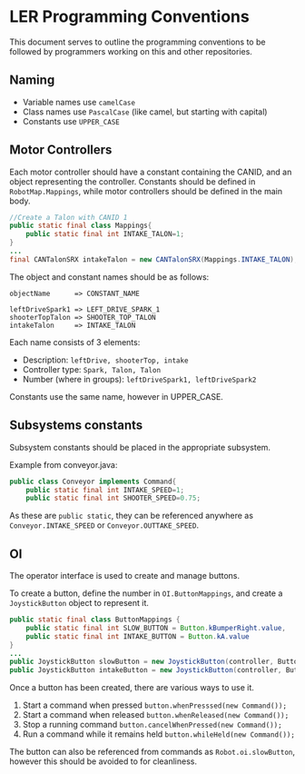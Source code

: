 # LER Programming Conventions
This document serves to outline the programming conventions to be followed by programmers working on this and other repositories.

## Naming
 - Variable names use `camelCase`
 - Class names use `PascalCase` (like camel, but starting with capital)
 - Constants use `UPPER_CASE`
 
## Motor Controllers
Each motor controller should have a constant containing the CANID, and an object representing the controller. Constants should be defined in `RobotMap.Mappings`, while motor controllers should be defined in the main body.
``` java
//Create a Talon with CANID 1
public static final class Mappings{
    public static final int INTAKE_TALON=1;
}
...
final CANTalonSRX intakeTalon = new CANTalonSRX(Mappings.INTAKE_TALON);
```

The object and constant names should be as follows:
``` 
objectName      => CONSTANT_NAME

leftDriveSpark1 => LEFT_DRIVE_SPARK_1
shooterTopTalon => SHOOTER_TOP_TALON
intakeTalon     => INTAKE_TALON
 ```
Each name consists of 3 elements:
- Description: `leftDrive, shooterTop, intake`
- Controller type: `Spark, Talon, Talon`
- Number (where in groups): `leftDriveSpark1, leftDriveSpark2`

Constants use the same name, however in UPPER_CASE. 

## Subsystems constants
Subsystem constants should be placed in the appropriate subsystem. 

Example from conveyor.java:
```java 
public class Conveyor implements Command{
    public static final int INTAKE_SPEED=1;
    public static final int SHOOTER_SPEED=0.75;
```
As these are `public static`, they can be referenced anywhere as `Conveyor.INTAKE_SPEED` or `Conveyor.OUTTAKE_SPEED`.

## OI
The operator interface is used to create and manage buttons.

To create a button, define the number in `OI.ButtonMappings`, and create a `JoystickButton` object to represent it.

```java
public static final class ButtonMappings {
    public static final int SLOW_BUTTON = Button.kBumperRight.value,
    public static final int INTAKE_BUTTON = Button.kA.value
}
...
public JoystickButton slowButton = new JoystickButton(controller, ButtonMappings.SLOW_BUTTON)
public JoystickButton intakeButton = new JoystickButton(controller, ButtonMappings.INTAKE_BUTTON)
```

Once a button has been created, there are various ways to use it.

1) Start a command when pressed `button.whenPresssed(new Command());`
2) Start a command when released `button.whenReleased(new Command());`
3) Stop a running command `button.cancelWhenPressed(new Command());`
4) Run a command while it remains held `button.whileHeld(new Command());` 

The button can also be referenced from commands as `Robot.oi.slowButton`, however this should be avoided to for cleanliness.